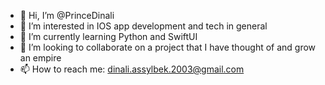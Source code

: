 - 👋 Hi, I’m @PrinceDinali
- 👀 I’m interested in IOS app development and tech in general
- 🌱 I’m currently learning Python and SwiftUI
- 💞️ I’m looking to collaborate on a project that I have thought of and grow an empire
- 📫 How to reach me: dinali.assylbek.2003@gmail.com


<!---
PrinceDinali/PrinceDinali is a ✨ special ✨ repository because its `README.md` (this file) appears on your GitHub profile.
You can click the Preview link to take a look at your changes.
--->
